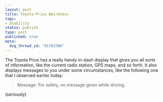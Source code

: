 ```yaml
--- 
layout: post
title: Toyota Prius Weirdness
tags: 
- Usability
status: publish
type: post
published: true
meta: 
  dsq_thread_id: "91763786"
---
```

The Toyota Prius has a really handy in-dash display that gives you all sorts of information, like the current radio station, GPS maps, and so forth. It also displays messages to you under some circumstances, like the following one that I observed earlier today:
  <blockquote>Message:
  For safety, no message given while driving.</blockquote>

  (seriously)
